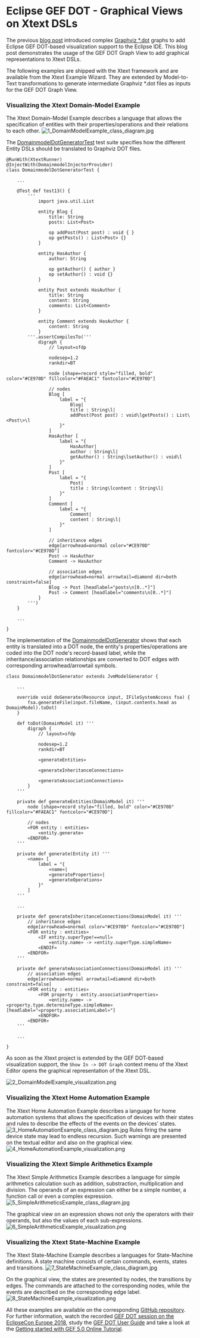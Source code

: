 # Eclipse GEF DOT - Graphical Views on Xtext DSLs

The previous [blog post](https://blogs.itemis.com/en/adding-gef-dot-based-visualization-support-to-the-eclipse-ide) introduced complex [Graphviz \*.dot](https://graphviz.gitlab.io/_pages/doc/info/lang.html) graphs to add Eclipse GEF DOT-based visualization support to the Eclipse IDE. This blog post demonstrates the usage of the GEF DOT Graph View to add graphical representations to Xtext DSLs.

The following examples are shipped with the Xtext framework and are available from the Xtext Example Wizard. They are extended by Model-to-Text transformations to generate intermediate Graphviz \*.dot files as inputs for the GEF DOT Graph View.

### Visualizing the Xtext Domain-Model Example

The Xtext Domain-Model Example describes a language that allows the specification of entities with their properties/operations and their relations to each other.
![1_DomainModelExample_class_diagram.jpg](images/1_DomainModelExample_class_diagram.jpg)

The [DomainmodelDotGeneratorTest](https://github.com/itemis/itemis-blog/blob/gef_graphical_views_on_xtext_dsls/DomainModelExample/org.eclipse.xtext.example.domainmodel.tests/src/org/eclipse/xtext/example/domainmodel/tests/DomainmodelDotGeneratorTest.xtend) test suite specifies how the different Entity DSLs should be translated to Graphviz DOT files.
```Xtend
@RunWith(XtextRunner)
@InjectWith(DomainmodelInjectorProvider)
class DomainmodelDotGeneratorTest {

	...

	@Test def test13() {
		'''
			import java.util.List

			entity Blog {
				title: String
				posts: List<Post>

				op addPost(Post post) : void { }
				op getPosts() : List<Post> {}
			}

			entity HasAuthor {
				author: String

				op getAuthor() { author }
				op setAuthor() : void {}
			}

			entity Post extends HasAuthor {
				title: String
				content: String
				comments: List<Comment>
			}

			entity Comment extends HasAuthor {
				content: String
			}
		'''.assertCompilesTo('''
			digraph {
				// layout=sfdp

				nodesep=1.2
				rankdir=BT

				node [shape=record style="filled, bold" color="#CE970D" fillcolor="#FAEAC1" fontcolor="#CE970D"]

				// nodes
				Blog [
					label = "{
						Blog|
						title : String\l|
						addPost(Post post) : void\lgetPosts() : List\<Post\>\l
					}"
				]
				HasAuthor [
					label = "{
						HasAuthor|
						author : String\l|
						getAuthor() : String\lsetAuthor() : void\l
					}"
				]
				Post [
					label = "{
						Post|
						title : String\lcontent : String\l|
					}"
				]
				Comment [
					label = "{
						Comment|
						content : String\l|
					}"
				]

				// inheritance edges
				edge[arrowhead=onormal color="#CE970D" fontcolor="#CE970D"]
				Post -> HasAuthor
				Comment -> HasAuthor

				// association edges
				edge[arrowhead=normal arrowtail=diamond dir=both constraint=false]
				Blog -> Post [headlabel="posts\n[0..*]"]
				Post -> Comment [headlabel="comments\n[0..*]"]
			}
		''')
	}

	...

}
```
The implementation of the [DomainmodelDotGenerator](https://github.com/itemis/itemis-blog/blob/gef_graphical_views_on_xtext_dsls/DomainModelExample/org.eclipse.xtext.example.domainmodel/src/org/eclipse/xtext/example/domainmodel/generator/DomainmodelDotGenerator.xtend) shows that each entity is translated into a DOT node, the entity's properties/operations are coded into the DOT node's record-based label, while the inheritance/association relationships are converted to DOT edges with corresponding arrowhead/arrowtail symbols.

```Xtend
class DomainmodelDotGenerator extends JvmModelGenerator {

	...

	override void doGenerate(Resource input, IFileSystemAccess fsa) {
		fsa.generateFile(input.fileName, (input.contents.head as DomainModel).toDot)
	}

	def toDot(DomainModel it) '''
		digraph {
			// layout=sfdp

			nodesep=1.2
			rankdir=BT

			«generateEntities»

			«generateInheritanceConnections»

			«generateAssociationConnections»
		}
	'''

	private def generateEntities(DomainModel it) '''
		node [shape=record style="filled, bold" color="#CE970D" fillcolor="#FAEAC1" fontcolor="#CE970D"]

		// nodes
		«FOR entity : entities»
			«entity.generate»
		«ENDFOR»
	'''

	private def generate(Entity it) '''
		«name» [
			label = "{
				«name»|
				«generateProperties»|
				«generateOperations»
			}"
		]
	'''

	...

	private def generateInheritanceConnections(DomainModel it) '''
		// inheritance edges
		edge[arrowhead=onormal color="#CE970D" fontcolor="#CE970D"]
		«FOR entity : entities»
			«IF entity.superType!==null»
				«entity.name» -> «entity.superType.simpleName»
			«ENDIF»
		«ENDFOR»
	'''

	private def generateAssociationConnections(DomainModel it) '''
		// association edges
		edge[arrowhead=normal arrowtail=diamond dir=both constraint=false]
		«FOR entity : entities»
			«FOR property : entity.associationProperties»
				«entity.name» -> «property.type.determineType.simpleName» [headlabel="«property.associationLabel»"]
			«ENDFOR»
		«ENDFOR»
	'''

	...

}
```
 As soon as the Xtext project is extended by the GEF DOT-based visualization support, the `Show In -> DOT Graph` context menu of the Xtext Editor opens the graphical representation of the Xtext DSL.

![2_DomainModelExample_visualization.png](images/2_DomainModelExample_visualization.png)

### Visualizing the Xtext Home Automation Example
The Xtext Home Automation Example describes a language for home automation systems that allows the specification of devices with their states and rules to describe the effects of the events on the devices' states.
![3_HomeAutomationExample_class_diagram.jpg](images/3_HomeAutomationExample_class_diagram.jpg)
Rules firing the same device state may lead to endless recursion. Such warnings are presented on the textual editor and also on the graphical view.
![4_HomeAutomationExample_visualization.png](images/4_HomeAutomationExample_visualization.png)

### Visualizing the Xtext Simple Arithmetics Example
The Xtext Simple Arithmetics Example describes a language for simple arithmetics calculation such as addition, substraction, multiplication and division. The operands of an expression can either be a simple number, a function call or even a complex expression.
![5_SimpleArithmeticsExample_class_diagram.jpg](images/5_SimpleArithmeticsExample_class_diagram.jpg)

The graphical view on an expression shows not only the operators with their operands, but also the values of each sub-expressions.
![6_SimpleArithmeticsExample_visualization.png](images/6_SimpleArithmeticsExample_visualization.png)

### Visualizing the Xtext State-Machine Example
The Xtext State-Machine Example describes a languages for State-Machine definitions. A state machine consists of certain commands, events, states and transitions.
![7_StateMachineExample_class_diagram.jpg](images/7_StateMachineExample_class_diagram.jpg)

On the graphical view, the states are presented by nodes, the transitions by edges. The commands are attached to the corresponding nodes, while the events are described on the corresponding edge label.
![8_StateMachineExample_visualization.png](images/8_StateMachineExample_visualization.png)

All these examples are available on the corresponding [GitHub repository](https://github.com/itemis/itemis-blog/tree/gef_graphical_views_on_xtext_dsls). For further information, watch the recorded [GEF DOT session on the EclipseCon Europe 2018](https://www.eclipsecon.org/europe2018/sessions/eclipse-gef-dot-graphviz-authoring-environment-eclipse), study the [GEF DOT User Guide](https://github.com/eclipse/gef/wiki/DOT-User-Guide) and take a look at the [Getting started with GEF 5.0 Online Tutorial](https://info.itemis.com/en/gef/tutorials/).
